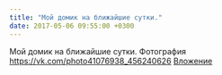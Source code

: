```yaml
---
title: "Мой домик на ближайшие сутки."
date: 2017-05-06 09:55:00 +0300
---
```


Мой домик на ближайшие сутки.
Фотография
<a class="vk-attach" href="https://vk.com/photo41076938_456240626">https://vk.com/photo41076938_456240626</a>
<a class="vk-attach" href="https://vk.com/photo41076938_456240626">Вложение</a>
